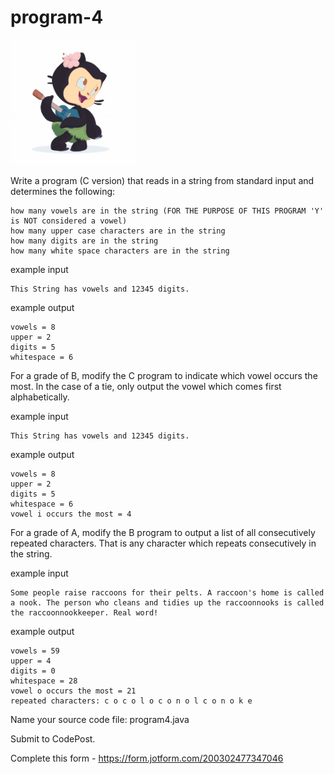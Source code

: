 # program-4
<img src="hula_loop_octodex03.gif" style="height:200px;">

Write a program (C version) that reads in a string from standard input and determines the following:
```
how many vowels are in the string (FOR THE PURPOSE OF THIS PROGRAM 'Y' is NOT considered a vowel)
how many upper case characters are in the string
how many digits are in the string
how many white space characters are in the string
```

example input

```
This String has vowels and 12345 digits. 
```

example output
```
vowels = 8
upper = 2
digits = 5
whitespace = 6
```

For a grade of B, modify the C program to indicate which vowel occurs the most. In the case of a tie, only output the vowel which comes first alphabetically.

example input
```
This String has vowels and 12345 digits. 
```

example output
```
vowels = 8
upper = 2
digits = 5
whitespace = 6
vowel i occurs the most = 4
```

For a grade of A, modify the B program to output a list of all consecutively repeated characters. That is any character which repeats consecutively in the string. 

example input
```
Some people raise raccoons for their pelts. A raccoon's home is called a nook. The person who cleans and tidies up the raccoonnooks is called the raccoonnookkeeper. Real word! 
```

example output
```
vowels = 59
upper = 4
digits = 0
whitespace = 28
vowel o occurs the most = 21
repeated characters: c o c o l o c o n o l c o n o k e
```

Name your source code file: program4.java

Submit to CodePost.

Complete this form - https://form.jotform.com/200302477347046

